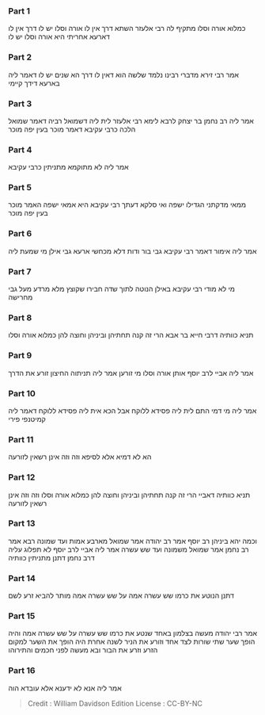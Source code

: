 
### Part 1
כמלוא אורה וסלו מתקיף לה רבי אלעזר השתא דרך אין לו אורה וסלו יש לו דרך אין לו דארעא אחריתי היא אורה וסלו יש לו 

### Part 2
אמר רבי זירא מדברי רבינו נלמד שלשה הוא דאין לו דרך הא שנים יש לו דאמר ליה בארעא דידך קיימי

### Part 3
אמר ליה רב נחמן בר יצחק לרבא לימא רבי אלעזר לית ליה דשמואל רביה דאמר שמואל הלכה כרבי עקיבא דאמר מוכר בעין יפה מוכר

### Part 4
אמר ליה לא מתוקמא מתניתין כרבי עקיבא

### Part 5
ממאי מדקתני הגדילו ישפה ואי סלקא דעתך רבי עקיבא היא אמאי ישפה האמר מוכר בעין יפה מוכר

### Part 6
אמר ליה אימור דאמר רבי עקיבא גבי בור ודות דלא מכחשי ארעא גבי אילן מי שמעת ליה

### Part 7
מי לא מודי רבי עקיבא באילן הנוטה לתוך שדה חבירו שקוצץ מלא מרדע מעל גבי מחרישה

### Part 8
תניא כוותיה דרבי חייא בר אבא הרי זה קנה תחתיהן וביניהן וחוצה להן כמלוא אורה וסלו

### Part 9
אמר ליה אביי לרב יוסף אותן אורה וסלו מי זורען אמר ליה תניתוה החיצון זורע את הדרך

### Part 10
אמר ליה מי דמי התם לית ליה פסידא ללוקח אבל הכא אית ליה פסידא ללוקח דאמר ליה קמיטנפי פירי

### Part 11
הא לא דמיא אלא לסיפא וזה וזה אינן רשאין לזורעה

### Part 12
תניא כוותיה דאביי הרי זה קנה תחתיהן וביניהן וחוצה להן כמלוא אורה וסלו וזה וזה אינן רשאין לזורעה

### Part 13
וכמה יהא ביניהן רב יוסף אמר רב יהודה אמר שמואל מארבע אמות ועד שמונה רבא אמר רב נחמן אמר שמואל משמונה ועד שש עשרה אמר ליה אביי לרב יוסף לא תפלוג עליה דרב נחמן דתנן מתניתין כוותיה

### Part 14
דתנן הנוטע את כרמו שש עשרה אמה על שש עשרה אמה מותר להביא זרע לשם

### Part 15
אמר רבי יהודה מעשה בצלמון באחד שנטע את כרמו שש עשרה על שש עשרה אמה והיה הופך שער שתי שורות לצד אחד וזורע את הניר לשנה אחרת היה הופך את השער למקום הזרע וזרע את הבור ובא מעשה לפני חכמים והתירוהו

### Part 16
אמר ליה אנא לא ידענא אלא עובדא הוה

>Credit : William Davidson Edition
>License : CC-BY-NC